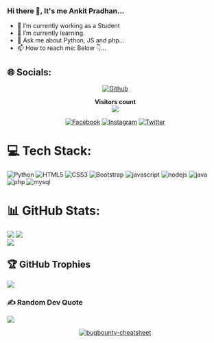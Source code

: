 ### Hi there 👋, It's me Ankit Pradhan...
- 🔭 I’m currently working as a Student
- 🌱 I’m currently learning.
- 💬 Ask me about Python, JS and php...
- 📫 How to reach me: Below 👇...

<!--
**Ankit3k/Ankit3k** is a ✨ _special_ ✨ repository because its `README.md` (this file) appears on your GitHub profile.
-->

## 🌐 Socials:

<p align="center">
<a href="https://github.com/Ankit3k"><img title="Github" src="https://img.shields.io/badge/Github-Ankit3k-blue?style=for-the-badge&logo=github"></a>
  
<p align="center"> 
  <b>Visitors count</b><br>
  <img src="https://profile-counter.glitch.me/Ankit3k/count.svg" />
</p>

<p align="center">
<a href="https://fb.com/anonalmighty"><img title="Facebook" src="https://img.shields.io/badge/Facebook-red?style=for-the-badge&logo=facebook"></a>
<a href="https://www.instagram.com/anon_almighty"><img title="Instagram" src="https://img.shields.io/badge/INSTAGRAM-black?style=for-the-badge&logo=instagram"></a>
<a href="https://twitter.com/anon_almighty"><img title="Twitter" src="https://img.shields.io/badge/Twitter-purple?style=for-the-badge&logo=twitter"></a>
</p>

# 💻 Tech Stack:
![Python](https://img.shields.io/badge/python-3670A0?style=for-the-badge&logo=python&logoColor=ffdd54) ![HTML5](https://img.shields.io/badge/html5-%23E34F26.svg?style=for-the-badge&logo=html5&logoColor=white) ![CSS3](https://img.shields.io/badge/css3-%231572B6.svg?style=for-the-badge&logo=css3&logoColor=white) ![Bootstrap](https://img.shields.io/badge/bootstrap-%23563D7C.svg?style=for-the-badge&logo=bootstrap&logoColor=white) ![javascript](https://img.shields.io/badge/JavaScript-323330?style=for-the-badge&logo=javascript&logoColor=F7DF1E) ![nodejs](https://img.shields.io/badge/Node.js-43853D?style=for-the-badge&logo=node.js&logoColor=white) ![java](https://img.shields.io/badge/Java-ED8B00?style=for-the-badge&logo=java&logoColor=white) ![php](https://img.shields.io/badge/PHP-777BB4?style=for-the-badge&logo=php&logoColor=white) ![mysql](https://img.shields.io/badge/MySQL-00000F?style=for-the-badge&logo=mysql&logoColor=white)

# 📊 GitHub Stats:
![](https://github-readme-stats.vercel.app/api?username=Ankit3k&theme=highcontrast&hide_border=false&include_all_commits=false&count_private=false)
![](https://github-readme-streak-stats.herokuapp.com/?user=Ankit3k&theme=highcontrast&hide_border=false)<br/>
![](https://github-readme-stats.vercel.app/api/top-langs/?username=Ankit3k&theme=highcontrast&hide_border=false&include_all_commits=false&count_private=false&layout=compact)

## 🏆 GitHub Trophies
![](https://github-profile-trophy.vercel.app/?username=Ankit3k&theme=radical&no-frame=false&no-bg=true&margin-w=4)

### ✍️ Random Dev Quote
![](https://quotes-github-readme.vercel.app/api?type=horizontal&theme=radical)

<p align="center">
<a href="https://github.com/Ankit3k/bugbounty-cheatsheet"><img title="bugbounty-cheatsheet" src="https://github-readme-stats.vercel.app/api/pin/?username=Ankit3k&repo=bugbounty-cheatsheet&theme=dark"></a>
